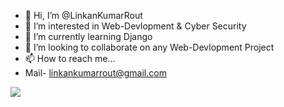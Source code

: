 - 👋 Hi, I’m @LinkanKumarRout
- 👀 I’m interested in Web-Devlopment & Cyber Security
- 🌱 I’m currently learning Django
- 💞️ I’m looking to collaborate on any Web-Devlopment Project
- 📫 How to reach me...
- Mail- linkankumarrout@gmail.com

<!---
LinkanKumarRout/LinkanKumarRout is a ✨ special ✨ repository because its `README.md` (this file) appears on your GitHub profile.
You can click the Preview link to take a look at your changes.
--->

<picture>
<source 
  srcset="https://github-readme-stats.vercel.app/api?username=LinkanKumarRout&show_icons=true&theme=dark"
  media="(prefers-color-scheme: dark)"
/>
<source
  srcset="https://github-readme-stats.vercel.app/api?username=LinkanKumarRout&show_icons=true"
  media="(prefers-color-scheme: light), (prefers-color-scheme: no-preference)"
/>
<img src="https://github-readme-stats.vercel.app/api?username=LinkanKumarRout&show_icons=true" />
</picture>

